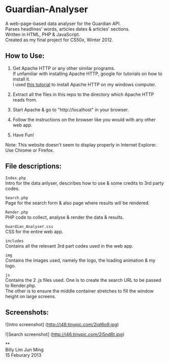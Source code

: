Guardian-Analyser
=================
A web-page-based data analyser for the Guardian API.  
Parses headlines' words, articles dates & articles' sections.  
Written in HTML, PHP & JavaScript.  
Created as my final project for CS50x, Winter 2012.   

## How to Use:
1. Get Apache HTTP or any other similar programs.  
   If unfamiliar with installing Apache HTTP, google for tutorials on how to install it.  
	I used [this tutorial](http://lifeofageekadmin.com/how-install-apache-2-4-php-5-4-and-mysql-5-5-21-on-windows-7/) to install Apache HTTP on my windows computer.

2. Extract all the files in this repo to the directory which Apache HTTP reads from.  

3. Start Apache & go to "http://localhost" in your browser.  

4. Follow the instructions on the browser like you would with any other web app. 

5. Have Fun!  

Note: This website doesn't seem to display properly in Internet Explorer. Use Chrome or Firefox.  


## File descriptions:
`Index.php`  
Intro for the data anlyser, desciribes how to use & some credits to 3rd party codes.  

`Search.php`  
Page for the search form & also page where results will be rendered.  

`Render.php`  
PHP code to collect, analyse & render the data & results.  

`Guardian_Analyser.css`  
CSS for the entire web app.  

`includes`  
Contains all the relevant 3rd part codes used in the web app. 

`img`  
Contains the images used, namely the logo, the loading animation & my logo.  

`js`  
Contains the 2 .js files used. One is to create the search URL to be passed to Render.php.  
The other is to ensure the middle container stretches to fill the window height on large screens. 
  
## Screenshots:
![Intro screenshot] (http://i48.tinypic.com/2iql6o9.jpg) 

![Search screenshot] (http://i46.tinypic.com/2j5nd6t.jpg)

**  
Billy Lim Jun Ming  
15 Feburary 2013